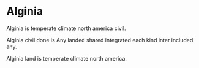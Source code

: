 # Alginia

Alginia is temperate climate north america civil.

Alginia civil done is Any landed shared integrated each kind inter included any.

Alginia land is temperate climate north america.
